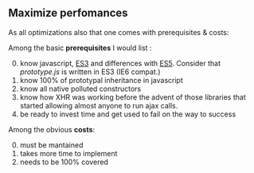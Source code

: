 ## Maximize perfomances

As all optimizations also that one comes with prerequisites & costs:

Among the basic **prerequisites** I would list :  

0) know javascript, [ES3](https://www.ecma-international.org/wp-content/uploads/ECMA-262_3rd_edition_december_1999.pdf) and differences with [ES5](https://kangax.github.io/compat-table/es5/). Consider that _prototype.js_ is written in ES3 (IE6 compat.)  
1) know 100% of prototypal inheritance in javascript
2) know all native polluted constructors
3) know how XHR was working before the advent of those libraries that started allowing almost anyone to run ajax calls.
4) be ready to invest time and get used to fail on the way to success 

Among the obvious **costs**:  

0) must be mantained
1) takes more time to implement
2) needs to be 100% covered